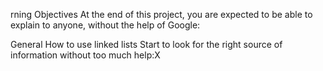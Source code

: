 rning Objectives
At the end of this project, you are expected to be able to explain to anyone, without the help of Google:

General
How to use linked lists
Start to look for the right source of information without too much help:X

